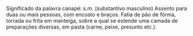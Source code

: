 Significado da palavra canapé:
s.m. (substantivo masculino)
Assento para duas ou mais pessoas, com encosto e braços.
Fatia de pão de fôrma, torrada ou frita em manteiga, sobre a qual se estende uma camada de preparações diversas, em pasta (carne, peixe, presunto etc.).


